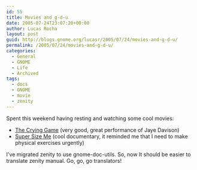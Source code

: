 ```yaml
---
id: 55
title: Movies and g-d-u
date: 2005-07-24T23:07:20+00:00
author: Lucas Rocha
layout: post
guid: http://blogs.gnome.org/lucasr/2005/07/24/movies-and-g-d-u/
permalink: /2005/07/24/movies-and-g-d-u/
categories:
  - General
  - GNOME
  - Life
  - Archived
tags:
  - docs
  - GNOME
  - movie
  - zenity
---
```

Spent this weekend having resting and watching some cool movies:

  * [The Crying Game](http://www.imdb.com/title/tt0104036/) (very good, great
  performance of Jaye Davison)
  * [Super Size Me](http://www.imdb.com/title/tt0390521/) (cool documentary, it
  reminded me that I need to make physical exercises urgently)

I've migrated zenity to use gnome-doc-utils. So, now It should be easier to
translate zenity manual. Go, go, go translators!

